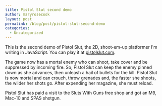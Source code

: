 ```yaml
---
title: Pistol Slut second demo
author: maryrosecook
layout: post
permalink: /blog/post/pistol-slut-second-demo
categories:
  - Uncategorized
---
```

This is the second demo of Pistol Slut, the 2D, shoot-em-up platformer I'm writing in JavaScript. You can play it at [pistolslut.com][1].

The game now has a mortal enemy who can shoot, take cover and be suppressed by incoming fire. So, Pistol Slut can keep the enemy pinned down as she advances, then unleash a hail of bullets for the kill. Pistol Slut is now mortal and can crouch, throw grenades and, the faster she shoots, the wilder her shots go. After expending her magazine, she must reload.

Pistol Slut has paid a visit to the Sluts With Guns free shop and got an M9, Mac-10 and SPAS shotgun.

<object width="600" height="678"><param name="allowfullscreen" value="true" /><param name="allowscriptaccess" value="always" /><param name="movie" value="https://vimeo.com/moogaloop.swf?clip_id=13966464&amp;server=vimeo.com&amp;show_title=0&amp;show_byline=0&amp;show_portrait=0&amp;color=00ADEF&amp;fullscreen=1&amp;autoplay=0&amp;loop=0" /><embed src="https://vimeo.com/moogaloop.swf?clip_id=13966464&amp;server=vimeo.com&amp;show_title=0&amp;show_byline=0&amp;show_portrait=0&amp;color=00ADEF&amp;fullscreen=1&amp;autoplay=0&amp;loop=0" type="application/x-shockwave-flash" allowfullscreen="true" allowscriptaccess="always" width="600" height="678"></embed></object>

 [1]: http://pistolslut.com
